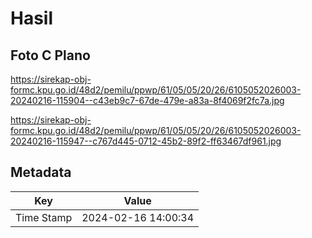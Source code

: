 # Hasil

## Foto C Plano

https://sirekap-obj-formc.kpu.go.id/48d2/pemilu/ppwp/61/05/05/20/26/6105052026003-20240216-115904--c43eb9c7-67de-479e-a83a-8f4069f2fc7a.jpg

https://sirekap-obj-formc.kpu.go.id/48d2/pemilu/ppwp/61/05/05/20/26/6105052026003-20240216-115947--c767d445-0712-45b2-89f2-ff63467df961.jpg


## Metadata

| Key        | Value               |
| ---------- | ------------------- |
| Time Stamp | 2024-02-16 14:00:34 |




